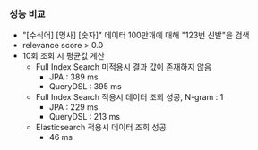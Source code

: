### 성능 비교

- "[수식어] [명사] [숫자]" 데이터 100만개에 대해 "123번 신발"을 검색
- relevance score > 0.0
- 10회 조회 시 평균값 계산
    - Full Index Search 미적용시 결과 값이 존재하지 않음
        - JPA : 389 ms
        - QueryDSL : 395 ms
    - Full Index Search 적용시 데이터 조회 성공, N-gram : 1
        - JPA : 229 ms
        - QueryDSL : 213 ms
    - Elasticsearch 적용시 데이터 조회 성공
        - 46 ms

    